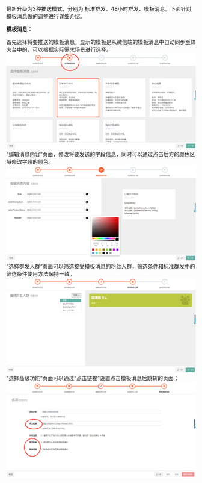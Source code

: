最新升级为3种推送模式，分别为 标准群发、48小时群发、模板消息。下面针对模板消息做的调整进行详细介绍。

**模板消息：**

首先选择将要推送的模板消息，显示的模板是从微信端的模板消息中自动同步至烽火台中的，可以根据实际需求场景进行选择。![](/assets/1519729914%281%29.jpg)“编辑消息内容”页面，修改将要发送的字段信息，同时可以通过点击后方的颜色区域修改字段的颜色。![](/assets/1519730153%281%29.jpg)“选择群发人群”页面可以筛选接受模板消息的粉丝人群，筛选条件和标准群发中的筛选条件使用方法保持一致。![](/assets/1519730286%281%29.jpg)“选择高级功能”页面可以通过“点击链接”设置点击模板消息后跳转的页面；![](/assets/1519730464%281%29.jpg)





